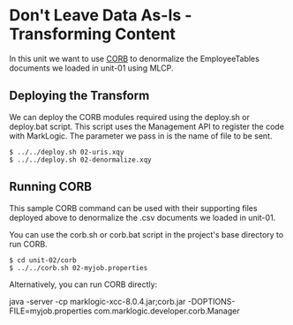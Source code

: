 # Don't Leave Data As-Is - Transforming Content

In this unit we want to use [CORB](http://developer.marklogic.com/code/corb) to denormalize the EmployeeTables documents we loaded in unit-01 using MLCP.

## Deploying the Transform

We can deploy the CORB modules required using the deploy.sh or deploy.bat script. This script uses the Management API to register the code with MarkLogic. The parameter we pass in is the name of file to be sent. 

    $ ../../deploy.sh 02-uris.xqy
    $ ../../deploy.sh 02-denormalize.xqy

## Running CORB

This sample CORB command can be used with their supporting files deployed above to denormalize the .csv documents we loaded in unit-01.

You can use the corb.sh or corb.bat script in the project's base directory to 
run CORB. 

    $ cd unit-02/corb
    $ ../../corb.sh 02-myjob.properties

Alternatively, you can run CORB directly: 

java -server -cp marklogic-xcc-8.0.4.jar;corb.jar -DOPTIONS-FILE=myjob.properties com.marklogic.developer.corb.Manager


